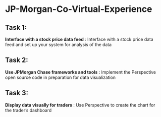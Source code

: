 # JP-Morgan-Co-Virtual-Experience
## Task 1:
<b>Interface with a stock price data feed</b> :    Interface with a stock price data feed and set up your system for analysis of the data
## Task 2:
<b>Use JPMorgan Chase frameworks and tools</b> : Implement the Perspective open source code in preparation for data visualization
## Task 3:
<b>Display data visually for traders</b> : Use Perspective to create the chart for the trader’s dashboard
